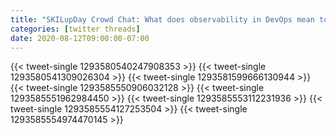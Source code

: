 ```yaml
---
title: "SKILupDay Crowd Chat: What does observability in DevOps mean to you?"
categories: [twitter threads]
date: 2020-08-12T09:00:00-07:00
---
```


{{< tweet-single 1293580540247908353 >}}
{{< tweet-single 1293580541309026304 >}}
{{< tweet-single 1293581599666130944 >}}
{{< tweet-single 1293585550906032128 >}}
{{< tweet-single 1293585551962984450 >}}
{{< tweet-single 1293585553112231936 >}}
{{< tweet-single 1293585554127253504 >}}
{{< tweet-single 1293585554974470145 >}}
